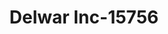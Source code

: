 ---
f_zip-code: 22003
f_state-code: VA
title: Delwar Inc-15756
f_phone: 703-642-0801
f_city-only: Annandale
f_address: 7251 Maple Pl Annandale
f_location-unique-id: '15756'
slug: delwar-inc-15756
updated-on: '2024-05-30T13:46:58.046Z'
created-on: '2024-05-30T13:36:59.803Z'
published-on: '2024-05-30T13:54:32.469Z'
f_city-state: cms/city/annandale-va.md
f_company: cms/company/delwar-inc.md
f_state: cms/state/virginia.md
layout: '[payday-loan].html'
tags: payday-loan
---